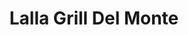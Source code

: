 ---
layout: place
title: "Lalla Grill Del Monte"
permalink: /california/monterey/lalla-grill-del-monte.html
stateAbbr: CA
stateName: California
cityName: Monterey
seo:
  name: "Lalla Grill Del Monte"
  type: Restaurant
  links: null
description: "Looking for sushi in Monterey, California? Check out Lalla Grill Del Monte for a delightful Japanese dining experience. Enjoy a variety of sushi and other di..."
place_id: ChIJh1XT7CzkjYAR3pWOcFHrjp4
photos:
  - name: >-
      places/ChIJh1XT7CzkjYAR3pWOcFHrjp4/photos/AeeoHcI6hXkaTG133nXt8DrhiGsm5eQ82FYC7JhsWz38UipFtg34oxwceAxEcd9dQ9y2qhctGDG5jHKyEz7vPr-216l5yYR8tp8wEUjMF8Rvm8CtQ4ckQUCRssStZ0uc1Hkv4gyZ9E_gLBy_Z19Mnsnc4I25_n1M-E3mB9g8TBlw3zFlMAsrtQGmF9fwlWKahDHOWKqRzWY23dhkKguEQ_AYz0OBRzRn0mxTYkBOpOlwQb9H8eZd_XkEBwFX1LFFDTIvmXJia8b2rJIqIuunR7Gn8a8r_YzKX5KD5rzQYniWqKysF4dgVh66u6DI1RfK-pk_UXDuOH0rB4aT6fcuoUE-uxrCXvA4Zv9FZAd07Gn2EvsxH4LghkFeR9VyzhQpHztXIEjHh8EZRigN81P2qvOr93DsvxAJkVjxDUKnlypi1mD86YAA
    widthPx: 4032
    heightPx: 3024
    authorAttributions:
      - displayName: Stinger GT2 tv
        uri: https://maps.google.com/maps/contrib/103260254133902819944
        photoUri: >-
          https://lh3.googleusercontent.com/a-/ALV-UjWCIe-NTmDbHo8FKH8uVz-fgEPR7eFcfMgfCQRDlW_AGESyyK4nUQ=s100-p-k-no-mo
    flagContentUri: >-
      https://www.google.com/local/imagery/report/?cb_client=maps_api_places.places_api&image_key=!1e10!2sCIHM0ogKEICAgIDk4vXd0wE&hl=en-US
    googleMapsUri: >-
      https://www.google.com/maps/place//data=!3m4!1e2!3m2!1sCIHM0ogKEICAgIDk4vXd0wE!2e10!4m2!3m1!1s0x808de42cecd35587:0x9e8eeb51708e95de
  - name: >-
      places/ChIJh1XT7CzkjYAR3pWOcFHrjp4/photos/AeeoHcKFt2r0mk0460qU5QRxV7Rm_JGd4M0oSL6IKWV97gWSvyURCfvfb6D_9E_bIgdHFUYeFkfcc5pCcKCJVdCx_J02wpnqw-aCR-QHGsbsj-Mn7P-TkCuiJqirECkjMHMXdYkzSZppGx9IFAzXhERS-cktqiH1QFhOoHRWWrgJkxR6uaTysfSKM2_2KLXOhDb3qGZon9WYOHSvQIHjsHOeamwP9PxGSik3xyky5JUb4-TRRpfdWuH-TvbMoeF6hxSGlBEZvKCTt4QDRWJNsMVNo1o7Gx-AE7RN1FJn7VU5bHNtUw
    widthPx: 1024
    heightPx: 683
    authorAttributions:
      - displayName: Lalla Grill Del Monte
        uri: https://maps.google.com/maps/contrib/110119147533770810951
        photoUri: >-
          https://lh3.googleusercontent.com/a-/ALV-UjWptW3APqMq7YdoJJyupR2VbCBiV0SXSzt9nceKUG_OsMmiDFuK=s100-p-k-no-mo
    flagContentUri: >-
      https://www.google.com/local/imagery/report/?cb_client=maps_api_places.places_api&image_key=!1e10!2sAF1QipNJI8PvYUXdXofZFnHluzp6pl-DkUKORoTt-FUW&hl=en-US
    googleMapsUri: >-
      https://www.google.com/maps/place//data=!3m4!1e2!3m2!1sAF1QipNJI8PvYUXdXofZFnHluzp6pl-DkUKORoTt-FUW!2e10!4m2!3m1!1s0x808de42cecd35587:0x9e8eeb51708e95de
  - name: >-
      places/ChIJh1XT7CzkjYAR3pWOcFHrjp4/photos/AeeoHcKMwxKoEXW8-BzAH26LQhEOC4BIpyMII01KpIlKf3m4MEUD3GDVlSOZag31E1T2_mv-u7eeGkNXNjrBkS9k-HQmTCI4kdv9Vto_ZMDAmB6oj3_20EP8NnzSihws4Q5eM0w-ZyE7EW4J4GATtAQQvkn1aImePKH9k8iIInkZzjJ_1-zugpMVW6uydFEcc48jGsW7ZWaZ-FGaWJHpQX2wLUdJQcWV5xWMH42nxDro3Ht-WEGtFIYcjxmUi_nlRs7MchYNC7iS2R2vjiGaESJLhejEXRe1uLqW65kyapNBnq_b5-Rb00_9pE7Pe0pJG1bcZy4UTczehEw8imfCM0NMfSIWBqmaMk75px1HKqOGOZ7kDW39oSRwRXM72cBcOSYIF05b3sL5QJFiM-lkxuijU6FyACan2Es-2X2oFtodzSMlu619
    widthPx: 4032
    heightPx: 1816
    authorAttributions:
      - displayName: Bob Herbig
        uri: https://maps.google.com/maps/contrib/110708919632317536359
        photoUri: >-
          https://lh3.googleusercontent.com/a/ACg8ocJ2amhpvJc9gL-jIsU809k6Fzf4aj8lNhsod2dUf3l0G3zcnic=s100-p-k-no-mo
    flagContentUri: >-
      https://www.google.com/local/imagery/report/?cb_client=maps_api_places.places_api&image_key=!1e10!2sCIHM0ogKEICAgMDI8dmBnQE&hl=en-US
    googleMapsUri: >-
      https://www.google.com/maps/place//data=!3m4!1e2!3m2!1sCIHM0ogKEICAgMDI8dmBnQE!2e10!4m2!3m1!1s0x808de42cecd35587:0x9e8eeb51708e95de
  - name: >-
      places/ChIJh1XT7CzkjYAR3pWOcFHrjp4/photos/AeeoHcLlnPhvA2C4IakaeKaNBSJjySvx1E9WBxl0mDxyHLEBMYyNyvU2x3ywGgoXn1eFogoVWKZ_MvQ-in4xyY7MLeBDIV52Uds6slDG-mOFI3XW9iO9shkwH24GWZgtFVicqOf7CEzNxrgFOFKTqjyO4dVQD1DEYF7ZYDI2C9cKJ-3myv0nSsoc6He-aORjKVJS95hYxOBkSTjK1nI39A3oS55h64-QBs7lvrBZ3jiwHpCiumdgkbt4ilvEQMPMOM0UOwhv0gEyEIsRvp6hfr8HGlt_qPplWYWn5bJuh8xEVD3erdlzE2zu1d8n02UOt5-QurBf5qr8TA32Ao_C5FTLGcIzhXyCmpmEmlrSyk1Hhit7w9rn61oJJ339VCxjgjXihauS983Ex0t3Au53kwYXqtrhx2suvz04WrDMErIUqnKaIueu
    widthPx: 3024
    heightPx: 3024
    authorAttributions:
      - displayName: Esther B
        uri: https://maps.google.com/maps/contrib/103761073071690870234
        photoUri: >-
          https://lh3.googleusercontent.com/a-/ALV-UjWrg7ARsuRk-6RZC-he6vFXrNxiZbg3e_aKS9rY0l5TDsUqcOn4LQ=s100-p-k-no-mo
    flagContentUri: >-
      https://www.google.com/local/imagery/report/?cb_client=maps_api_places.places_api&image_key=!1e10!2sCIHM0ogKEICAgIDh4ZDstgE&hl=en-US
    googleMapsUri: >-
      https://www.google.com/maps/place//data=!3m4!1e2!3m2!1sCIHM0ogKEICAgIDh4ZDstgE!2e10!4m2!3m1!1s0x808de42cecd35587:0x9e8eeb51708e95de
  - name: >-
      places/ChIJh1XT7CzkjYAR3pWOcFHrjp4/photos/AeeoHcKq4tB8QJf4eebY6mI1t-QLqOHEAkuaBmHAa7kSqEGHg-u1mIVqZKS7uLmBsmoUCf0Cr397NXRsgloPQlcDNMjQ3cahZWMgDFLBTHV_k2AEbBaFIlnyqrWnvZ4V6zW5M8GJBVyAz6V_0aJ4gg7RiSAK4CQc6qSui0UM_8Cd1avxr0SrnElMdGSD9VGAa5R1oA-BRW0IYJ9HySnjiIMyGGODrcZYl2G75_cohQ4sxReKfllzHYZu5lJ89DFWI0ozxdim8RqNzDbJoLKv0Pa6oCUyoK24nquuS_tTFhH7LJ1rT3LPQKACx7DqdQliD6te2D5HDP5Za7yAOA-QTEHz2qMfpyRaSj1y1LzpKJtIl3K9z12KZf7t1JBrj3O3upktBiHAnVMctDCNDnlMUu0FA29LTnNeUvLafMf_T9YAWaSWhw
    widthPx: 3000
    heightPx: 4000
    authorAttributions:
      - displayName: Jacqueline Lehr
        uri: https://maps.google.com/maps/contrib/111361267167569412786
        photoUri: >-
          https://lh3.googleusercontent.com/a-/ALV-UjWsoNch-4iFX9jLEFVRayaJvVMRnn54rRHRp8IjzYO4R6SkK7GpXg=s100-p-k-no-mo
    flagContentUri: >-
      https://www.google.com/local/imagery/report/?cb_client=maps_api_places.places_api&image_key=!1e10!2sCIHM0ogKEICAgID_v8-YeA&hl=en-US
    googleMapsUri: >-
      https://www.google.com/maps/place//data=!3m4!1e2!3m2!1sCIHM0ogKEICAgID_v8-YeA!2e10!4m2!3m1!1s0x808de42cecd35587:0x9e8eeb51708e95de
  - name: >-
      places/ChIJh1XT7CzkjYAR3pWOcFHrjp4/photos/AeeoHcKG4G0Oa3FBUA07k0uBKQwzlpaaWpIUe-Q-BoM9AIDGuU3XGWolmhjmnw6WA6lBPkWJNlDtUYLlVN0jCNik6_xIsx2NvYoJpLqxOMGxInj1_gCtTY0e6k7j-LlNtKRlPcbcTWAZEK8PaeehekzowpzboMRyE56aV6TKY19hRo4dlqjofoI4wEJvzVKLseT4APmijk2E6lNFfXW7vdtvz93u8H0zWh2se6ErKFCIR4TClMRocSMqQX37onaWcs1qSJDtf4XtNXdgrFI15A8rxpPObPnG2ssorizUqPhczBSAAoTsSlmBBEXzxdVAsgo48KGpDkbN5FGBpnKffiZVMjIfRLF4rkE4Uqszuy1MXlqQh1fn3y_qr97oqzrxAaW6YV2bnms3a4OsrLJXdyQ-8sIx8jKSsGqiMN5yUFJfIrTlbNc
    widthPx: 3024
    heightPx: 3024
    authorAttributions:
      - displayName: Kellie Dougherty
        uri: https://maps.google.com/maps/contrib/103492944438098961348
        photoUri: >-
          https://lh3.googleusercontent.com/a-/ALV-UjVBGX4lVPv99qQibuTyHN-Zco7wEigelJGP-uTZltcEKsSVbz0sAw=s100-p-k-no-mo
    flagContentUri: >-
      https://www.google.com/local/imagery/report/?cb_client=maps_api_places.places_api&image_key=!1e10!2sCIHM0ogKEICAgID71oHV_gE&hl=en-US
    googleMapsUri: >-
      https://www.google.com/maps/place//data=!3m4!1e2!3m2!1sCIHM0ogKEICAgID71oHV_gE!2e10!4m2!3m1!1s0x808de42cecd35587:0x9e8eeb51708e95de
  - name: >-
      places/ChIJh1XT7CzkjYAR3pWOcFHrjp4/photos/AeeoHcKJKJks56yfdMA9muyQbBaQH_UfA1UZVjoDnnEXRyfPFj1MVJvppInG4l2zzsi5Wa6TXJrwwuNdodDweNr2FTknLHHfSNZrSEofwPtaFViw-wMZJcAXDxAEGLf7PHlAUlp8h_iQHyR3ZJEVMkxuLGGFuAPiVY0MMc59fSer39jEcTbr_zQCppywruLwFNBDnlyHQTcLtK_dK7bVVvpNDPWX0d2u6nNmMpadZR97VDBoKV2wTO4KBeeJw9L9MKy6wW5doGAhJ0Dzm8IwsKqO_oAaFI0zVR6EOmsCk15B7jzU8MpjIKZlvBb49F-KI-_KKIXtRca44x5aBZvvVXjhv0ca4Agcz3Tl0E9LdMBpmn9lYEfapXgXrB-9sqPOTdd_ClkQ6kedvUx4-BDH5xQybt_eCeHChYyl2ldqfWh_II4u75o
    widthPx: 3024
    heightPx: 4032
    authorAttributions:
      - displayName: Priyanka Bengaluru
        uri: https://maps.google.com/maps/contrib/115563461435895726756
        photoUri: >-
          https://lh3.googleusercontent.com/a-/ALV-UjXzKrE5m-xyuPYXGskrcBPnmqNtAkK5TRrDI90QMGZ-vbNSauVR=s100-p-k-no-mo
    flagContentUri: >-
      https://www.google.com/local/imagery/report/?cb_client=maps_api_places.places_api&image_key=!1e10!2sCIHM0ogKEICAgMDQt93xxAE&hl=en-US
    googleMapsUri: >-
      https://www.google.com/maps/place//data=!3m4!1e2!3m2!1sCIHM0ogKEICAgMDQt93xxAE!2e10!4m2!3m1!1s0x808de42cecd35587:0x9e8eeb51708e95de
  - name: >-
      places/ChIJh1XT7CzkjYAR3pWOcFHrjp4/photos/AeeoHcIzZrW4hqGj2E9okQYZpvxU8y3ugJd4gG3Y7J717RfQBmgS_E9Stb_a7dZu500R6DCt4wS37nTGHBPNnk9jrOgIotzOrtBGcBPggmvnEo6KmZtcyvgkGXebSf5lbkEUYlo70tZQssNC0dr43oaA6S5Udo4GmIDq6572gPIjQ_icsU8At-n7HTkjeVOVE9h8-ncIBebldMgCHoOHJ_EOV0nY2A3wz2zvpDqYbw9xZS3Usxwe2hajQHCR0-p_GYKF4VST5nL6jtLz77SAKoyZrChJut4SZaai5PfWdt6Z9iDElLwGfxuIW3CxV3O267lRzexbNki88V2Prs3zadqEu36UD-h8BC0Zrg19NmpAgVqW0-OioFkh2v0GVXRQ4Vy4cKwW_k4i5WyA-5xVcwsSqKRXcSqrg-kOx_EF7WnKk-mzeQ
    widthPx: 4000
    heightPx: 2252
    authorAttributions:
      - displayName: David King
        uri: https://maps.google.com/maps/contrib/118405034138619295923
        photoUri: >-
          https://lh3.googleusercontent.com/a/ACg8ocIW8Lj8d8-bEANRGop4Yo_Zj9pr40AZbYgRvSrMtDE30hSL3g=s100-p-k-no-mo
    flagContentUri: >-
      https://www.google.com/local/imagery/report/?cb_client=maps_api_places.places_api&image_key=!1e10!2sCIHM0ogKEICAgIDjs4mcSA&hl=en-US
    googleMapsUri: >-
      https://www.google.com/maps/place//data=!3m4!1e2!3m2!1sCIHM0ogKEICAgIDjs4mcSA!2e10!4m2!3m1!1s0x808de42cecd35587:0x9e8eeb51708e95de
  - name: >-
      places/ChIJh1XT7CzkjYAR3pWOcFHrjp4/photos/AeeoHcLJ3YGP9gm3AheN8fr5xYO4PCrVie9JgmGvoKIsZ4YiPudq_hz7FdY-6sI1TfbfqODzeifQfQXxc5Trr5WtH25Da7M4mBy32hLibpwZmARzoNYKw8sy-Txh8roxPqZUsobmHlID9DwN_tQXYH2MhmLVvOI9AJe8DDud0gCc5QiyyhSwHWSEx69XoqdzEMPboQxi_Im5cdQ-snL6rFqcfuqu-rR3_6vYzF4Uf-nrox8su9KhEY-gB2m6uhiVVzc7ZwjQU3Ly9-IN1OkBTzteMhElqu81baGshVtGHvmrjX7mfp93dvHGqTKTHXg_YdcFYB-IyN2B0wkk2cBxHOejRgwHpXXBwjn7slmRpXMXmzO4FsDL47JiMV3_M6WwHjvvPmcwEtuN2by66oQSQlibHX9x0yVzLRwBUmTKUP0PmutdXhtg
    widthPx: 3024
    heightPx: 4032
    authorAttributions:
      - displayName: Priyanka Bengaluru
        uri: https://maps.google.com/maps/contrib/115563461435895726756
        photoUri: >-
          https://lh3.googleusercontent.com/a-/ALV-UjXzKrE5m-xyuPYXGskrcBPnmqNtAkK5TRrDI90QMGZ-vbNSauVR=s100-p-k-no-mo
    flagContentUri: >-
      https://www.google.com/local/imagery/report/?cb_client=maps_api_places.places_api&image_key=!1e10!2sCIHM0ogKEICAgMDQt93xpAE&hl=en-US
    googleMapsUri: >-
      https://www.google.com/maps/place//data=!3m4!1e2!3m2!1sCIHM0ogKEICAgMDQt93xpAE!2e10!4m2!3m1!1s0x808de42cecd35587:0x9e8eeb51708e95de
  - name: >-
      places/ChIJh1XT7CzkjYAR3pWOcFHrjp4/photos/AeeoHcLnr0aoVXOa8HLhdxWRLeEtZVJGywfdzYFQwxSeml_EWWUFAvjXj8XsQPgoAbalzlX2QnRdDUNaEAz04G8xTpwXsA6U9WAR4YAAP4lYAE3CmaFDKdQkBJSrYZm7JqSiuvi9J-llxjw5XS71t1hJExvRO1VTbZrFLjatgBnOZE_2Als0WU2K-QR0GuDru75EYYwaAyTpDqdKsGjJKudYtim3k2ZYM59cxoHSd9fJWr4VfJQ4s821t4ho4cWEBGbfwNT_vUvjtyJTcVGeVoochyJLhJicEXf3CbOwJ1JRON8FvA
    widthPx: 1024
    heightPx: 683
    authorAttributions:
      - displayName: Lalla Grill Del Monte
        uri: https://maps.google.com/maps/contrib/110119147533770810951
        photoUri: >-
          https://lh3.googleusercontent.com/a-/ALV-UjWptW3APqMq7YdoJJyupR2VbCBiV0SXSzt9nceKUG_OsMmiDFuK=s100-p-k-no-mo
    flagContentUri: >-
      https://www.google.com/local/imagery/report/?cb_client=maps_api_places.places_api&image_key=!1e10!2sAF1QipNmxVgkUwOOiP37dEGym2h2-sy5jZI4kCDWRqPz&hl=en-US
    googleMapsUri: >-
      https://www.google.com/maps/place//data=!3m4!1e2!3m2!1sAF1QipNmxVgkUwOOiP37dEGym2h2-sy5jZI4kCDWRqPz!2e10!4m2!3m1!1s0x808de42cecd35587:0x9e8eeb51708e95de
address: 1400 Del Monte Center, Monterey, CA 93940, USA
street: 1400 Del Monte Center
city: Monterey
state: CA
zip: '93940'
country: USA
neighborhood: null
latitude: '36.583479'
longitude: '-121.894845'
accessibility_options:
  wheelchairAccessibleParking: true
  wheelchairAccessibleEntrance: true
  wheelchairAccessibleRestroom: true
  wheelchairAccessibleSeating: true
business_status: OPERATIONAL
name: Lalla Grill Del Monte
google_maps_links:
  directionsUri: >-
    https://www.google.com/maps/dir//''/data=!4m7!4m6!1m1!4e2!1m2!1m1!1s0x808de42cecd35587:0x9e8eeb51708e95de!3e0
  placeUri: https://maps.google.com/?cid=11425328039698798046
  writeAReviewUri: >-
    https://www.google.com/maps/place//data=!4m3!3m2!1s0x808de42cecd35587:0x9e8eeb51708e95de!12e1
  reviewsUri: >-
    https://www.google.com/maps/place//data=!4m4!3m3!1s0x808de42cecd35587:0x9e8eeb51708e95de!9m1!1b1
  photosUri: >-
    https://www.google.com/maps/place//data=!4m3!3m2!1s0x808de42cecd35587:0x9e8eeb51708e95de!10e5
primary_type: Bar & Grill
opening_hours:
  regular: null
  current: null
secondary_opening_hours:
  regular:
    weekdayDescriptions: null
    type: null
  current:
    weekdayDescriptions: null
    type: null
phone: null
price_level: null
price_range: null
rating: null
rating_count: 0
website: null
reviews: null
parking_options: null
payment_options: null
allow_dogs: null
curbside_pickup: null
delivery: null
dine_in: null
good_for_children: null
good_for_groups: null
good_for_sports: null
live_music: null
menu_for_children: null
outdoor_seating: null
reservable: null
restroom: null
serves_beer: null
serves_breakfast: null
serves_brunch: null
serves_cocktails: null
serves_coffee: null
serves_dinner: null
serves_dessert: null
serves_lunch: null
serves_vegetarian_food: null
serves_wine: null
takeout: null
summary: null

---